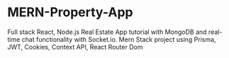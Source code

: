 # MERN-Property-App
Full stack React, Node.js Real Estate App tutorial with MongoDB and real-time chat functionality with Socket.io. Mern Stack project using Prisma, JWT, Cookies, Context API, React Router Dom
